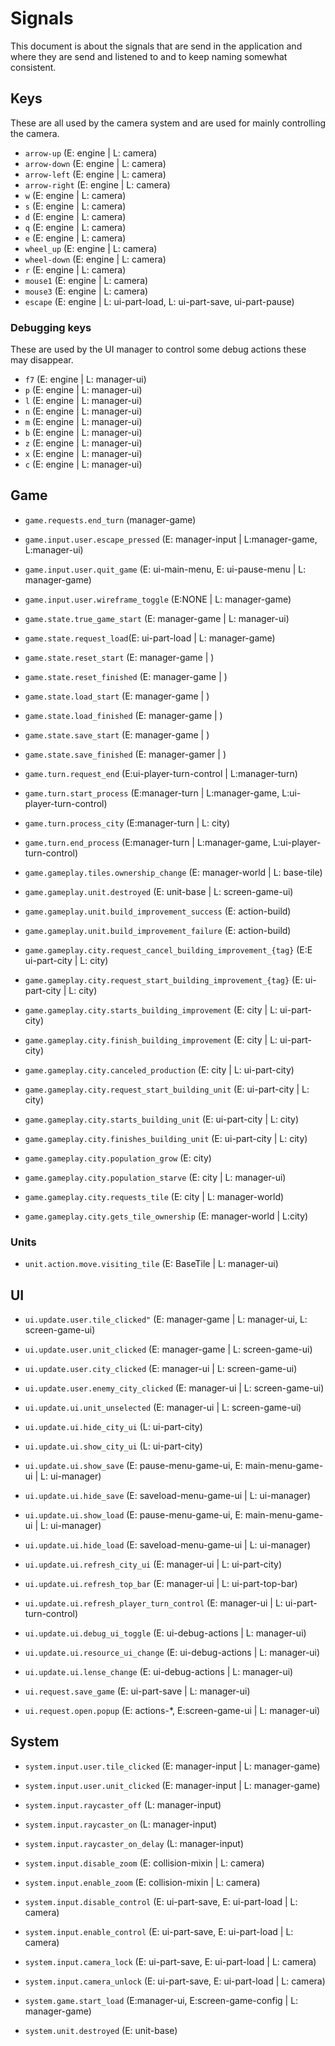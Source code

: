# Signals

This document is about the signals that are send in the application and where they are send and listened to and to keep naming somewhat consistent.

## Keys

These are all used by the camera system and are used for mainly controlling the camera.

- `arrow-up` (E: engine | L: camera)
- `arrow-down` (E: engine | L: camera)
- `arrow-left` (E: engine | L: camera)
- `arrow-right` (E: engine | L: camera)
- `w` (E: engine | L: camera)
- `s` (E: engine | L: camera)
- `d` (E: engine | L: camera)
- `q` (E: engine | L: camera)
- `e` (E: engine | L: camera)
- `wheel_up` (E: engine | L: camera)
- `wheel-down` (E: engine | L: camera)
- `r` (E: engine | L: camera)
- `mouse1` (E: engine | L: camera)
- `mouse3` (E: engine | L: camera)
- `escape` (E: engine | L: ui-part-load, L: ui-part-save, ui-part-pause)

### Debugging keys

These are used by the UI manager to control some debug actions these may disappear.

- `f7` (E: engine | L: manager-ui)
- `p` (E: engine | L: manager-ui)
- `l` (E: engine | L: manager-ui)
- `n` (E: engine | L: manager-ui)
- `m` (E: engine | L: manager-ui)
- `b` (E: engine | L: manager-ui)
- `z` (E: engine | L: manager-ui)
- `x` (E: engine | L: manager-ui)
- `c` (E: engine | L: manager-ui)

## Game

- `game.requests.end_turn` (manager-game)
- `game.input.user.escape_pressed` (E: manager-input | L:manager-game, L:manager-ui)
- `game.input.user.quit_game` (E: ui-main-menu, E: ui-pause-menu | L: manager-game)
- `game.input.user.wireframe_toggle` (E:NONE | L: manager-game)

- `game.state.true_game_start` (E: manager-game | L: manager-ui)
- `game.state.request_load`(E: ui-part-load | L: manager-game)
- `game.state.reset_start` (E: manager-game | )
- `game.state.reset_finished` (E: manager-game | )
- `game.state.load_start` (E: manager-game | )
- `game.state.load_finished` (E: manager-game | )
- `game.state.save_start` (E: manager-game | )
- `game.state.save_finished` (E: manager-gamer | )

- `game.turn.request_end` (E:ui-player-turn-control | L:manager-turn)
- `game.turn.start_process` (E:manager-turn | L:manager-game, L:ui-player-turn-control)
- `game.turn.process_city` (E:manager-turn | L: city)
- `game.turn.end_process` (E:manager-turn | L:manager-game, L:ui-player-turn-control)

- `game.gameplay.tiles.ownership_change` (E: manager-world | L: base-tile)
- `game.gameplay.unit.destroyed` (E: unit-base | L: screen-game-ui)
- `game.gameplay.unit.build_improvement_success` (E: action-build)
- `game.gameplay.unit.build_improvement_failure` (E: action-build)

- `game.gameplay.city.request_cancel_building_improvement_{tag}` (E:E ui-part-city | L: city)
- `game.gameplay.city.request_start_building_improvement_{tag}` (E: ui-part-city | L: city)
- `game.gameplay.city.starts_building_improvement` (E: city | L: ui-part-city)
- `game.gameplay.city.finish_building_improvement` (E: city | L: ui-part-city)
- `game.gameplay.city.canceled_production` (E: city | L: ui-part-city)

- `game.gameplay.city.request_start_building_unit` (E: ui-part-city | L: city)
- `game.gameplay.city.starts_building_unit` (E: ui-part-city | L: city)
- `game.gameplay.city.finishes_building_unit` (E: ui-part-city | L: city)

- `game.gameplay.city.population_grow` (E: city)
- `game.gameplay.city.population_starve` (E: city | L: manager-ui)
- `game.gameplay.city.requests_tile` (E: city | L: manager-world)
- `game.gameplay.city.gets_tile_ownership` (E: manager-world | L:city)

### Units

- `unit.action.move.visiting_tile` (E: BaseTile | L: manager-ui)

## UI

- `ui.update.user.tile_clicked"` (E: manager-game | L: manager-ui, L: screen-game-ui)
- `ui.update.user.unit_clicked` (E: manager-game | L: screen-game-ui)
- `ui.update.user.city_clicked` (E: manager-ui | L: screen-game-ui)
- `ui.update.user.enemy_city_clicked` (E: manager-ui | L: screen-game-ui)

- `ui.update.ui.unit_unselected` (E: manager-ui | L: screen-game-ui)

- `ui.update.ui.hide_city_ui` (L: ui-part-city)
- `ui.update.ui.show_city_ui` (L: ui-part-city)

- `ui.update.ui.show_save` (E: pause-menu-game-ui, E: main-menu-game-ui | L: ui-manager)
- `ui.update.ui.hide_save` (E: saveload-menu-game-ui | L: ui-manager)
- `ui.update.ui.show_load` (E: pause-menu-game-ui, E: main-menu-game-ui | L: ui-manager)
- `ui.update.ui.hide_load` (E: saveload-menu-game-ui | L: ui-manager)

- `ui.update.ui.refresh_city_ui` (E: manager-ui | L: ui-part-city)
- `ui.update.ui.refresh_top_bar` (E: manager-ui | L: ui-part-top-bar)
- `ui.update.ui.refresh_player_turn_control` (E: manager-ui | L: ui-part-turn-control)

- `ui.update.ui.debug_ui_toggle` (E: ui-debug-actions | L: manager-ui)
- `ui.update.ui.resource_ui_change` (E: ui-debug-actions | L: manager-ui)
- `ui.update.ui.lense_change` (E: ui-debug-actions | L: manager-ui)

- `ui.request.save_game` (E: ui-part-save | L: manager-ui)
- `ui.request.open.popup` (E: actions-*, E:screen-game-ui | L: manager-ui)

## System

- `system.input.user.tile_clicked` (E: manager-input | L: manager-game)
- `system.input.user.unit_clicked` (E: manager-input | L: manager-game)

- `system.input.raycaster_off` (L: manager-input)
- `system.input.raycaster_on` (L: manager-input)
- `system.input.raycaster_on_delay` (L: manager-input)

- `system.input.disable_zoom` (E: collision-mixin | L: camera)
- `system.input.enable_zoom` (E: collision-mixin | L: camera)

- `system.input.disable_control` (E: ui-part-save, E: ui-part-load | L: camera)
- `system.input.enable_control` (E: ui-part-save, E: ui-part-load | L: camera)

- `system.input.camera_lock` (E: ui-part-save, E: ui-part-load | L: camera)
- `system.input.camera_unlock` (E: ui-part-save, E: ui-part-load | L: camera)

- `system.game.start_load` (E:manager-ui, E:screen-game-config | L: manager-game)
- `system.unit.destroyed` (E: unit-base)
